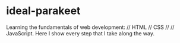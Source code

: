 # ideal-parakeet
Learning the fundamentals of web development:
 // HTML //
  CSS //
 // JavaScript.
 Here I show every step that I take along the way.
